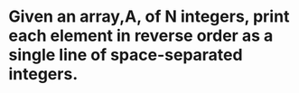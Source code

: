 # Given an array,A, of N integers, print each element in reverse order as a single line of space-separated integers.
